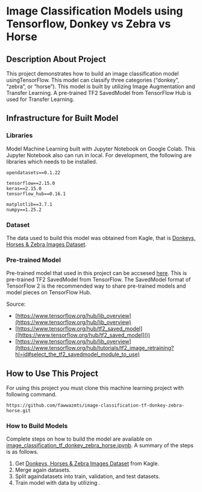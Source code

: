 # Image Classification Models using Tensorflow, Donkey vs Zebra vs Horse

## Description About Project

This project demonstrates how to build an image classification model usingTensorFlow. This model can classify three categories (“donkey”, “zebra”, or “horse”). This model is built by utilizing Image Augmentation and Transfer Learning. A pre-trained TF2 SavedModel from TensorFlow Hub is used for Transfer Learning.

## Infrastructure for Built Model

### Libraries

Model Machine Learning built with Jupyter Notebook on Google Colab. This Jupyter Notebook also can run in local. For development, the following are libraries which needs to be installed.

```
opendatasets==0.1.22

tensorflow==2.15.0
keras==2.15.0
tensorflow_hub==0.16.1

matplotlib==3.7.1
numpy==1.25.2

```

### Dataset

The data used to build this model was obtained from Kagle, that is [Donkeys, Horses &amp; Zebra Images Dataset](https://www.kaggle.com/datasets/ifeanyinneji/donkeys-horses-zebra-images-dataset).

### Pre-trained Model

Pre-trained model that used in this project can be accsesed [here](https://tfhub.dev/google/imagenet/efficientnet_v2_imagenet21k_b0/feature_vector/2). This is pre-trained TF2 SavedModel from TensorFlow. The SavedModel format of TensorFlow 2 is the recommended way to share pre-trained models and model pieces on TensorFlow Hub.

Source: 

* [https://www.tensorflow.org/hub/lib_overview](https://www.tensorflow.org/hub/lib_overview)
* [https://www.tensorflow.org/hub/tf2_saved_model]([https://www.tensorflow.org/hub/tf2_saved_model]())
* [https://www.tensorflow.org/hub/lib_overview](https://www.tensorflow.org/hub/tutorials/tf2_image_retraining?hl=id#select_the_tf2_savedmodel_module_to_use)

## How to Use This Project

For using this project you must clone this machine learning project with following command. 

`https://github.com/fawwazmts/image-classification-tf-donkey-zebra-horse.git`

### How to Build Models

Complete steps on how to build the model are available on [image_classification_tf_donkey_zebra_horse.ipynb](https://github.com/fawwazmts/image-classification-tf-donkey-zebra-horse/blob/main/image_classification_tf_donkey_zebra_horse.ipynb). A summary of the steps is as follows.

1. Get [Donkeys, Horses &amp; Zebra Images Dataset](https://www.kaggle.com/datasets/ifeanyinneji/donkeys-horses-zebra-images-dataset) from Kagle.
2. Merge again datasets.
3. Split againdatasets into train, validation, and test datasets.
4. Train model with data by utilizing .
